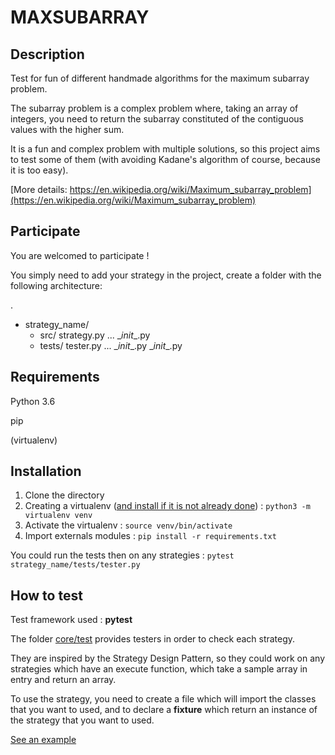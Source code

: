 # MAXSUBARRAY


## Description

Test for fun of different handmade algorithms for the maximum subarray problem.


The subarray problem is a complex problem where, taking an array of integers,
you need to return the subarray constituted of the contiguous values with the higher sum.


It is a fun and complex problem with multiple solutions, so this project aims to
test some of them (with avoiding Kadane's algorithm of course, because it is too easy).


[More details: https://en.wikipedia.org/wiki/Maximum_subarray_problem](https://en.wikipedia.org/wiki/Maximum_subarray_problem)

## Participate

You are welcomed to participate ! 


You simply need to add your strategy in the project, create a folder with the following architecture: 

.
* strategy_name/
    * src/
        strategy.py
        ...
        \__init__.py
    * tests/
        tester.py
        ...
        \__init__.py
    \__init__.py

## Requirements

Python 3.6

pip

(virtualenv) 

## Installation

1. Clone the directory
2. Creating a virtualenv ([and install if it is not already done](https://virtualenv.pypa.io/en/stable/installation/)) : `python3 -m virtualenv venv`
3. Activate the virtualenv : `source venv/bin/activate`
4. Import externals modules : `pip install -r requirements.txt`


You could run the tests then on any strategies : `pytest strategy_name/tests/tester.py`

## How to test

Test framework used : **pytest**


The folder [core/test](core/tests/) provides testers in order to check
each strategy.


They are inspired by the Strategy Design Pattern,
so they could work on any strategies which have an execute function,
which take a sample array in entry and return an array.


To use the strategy, you need to create a file which will import
the classes that you want to used, and to declare a **fixture**
which return an instance of the strategy that you want to used.

[See an example](cutinthree/tests/tester.py)
